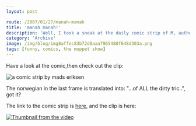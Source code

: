 ```yaml
---
layout: post

route: /2007/01/27/manah-manah
title: 'manah manah!'
description: 'Well, I took a sneak at the daily comic strip of M, authored and drawn by Mads Eriksen, and I did not quite get it, so I googled and came across a YouTub clip containing the explanation in form of a old Muppet Show sequence'
category: 'Archive'
image: /img/blog/img8affec83b72d0aaa7965480f648d303a.png
tags: [funny, comics, the muppet show]
---
```


Have a look at the comic,then check out the clip:

![a comic strip by mads eriksen](/img/blog/mmanah.png "manah manah")

The norwegian in the last frame is translated into: "...of ALL the dirty tric..", got it?

The link to the comic strip is [here](http://www.start.no/tegneserier/m/?1169852400), and the clip is here:

[![Thumbnail from the video](https://i.ytimg.com/vi/8N_tupPBtWQ/hqdefault.jpg "Muppet Show - Mahna Mahna...m HD 720p bacco... Original!")](https://www.youtube.com/watch?v=8N_tupPBtWQ)
